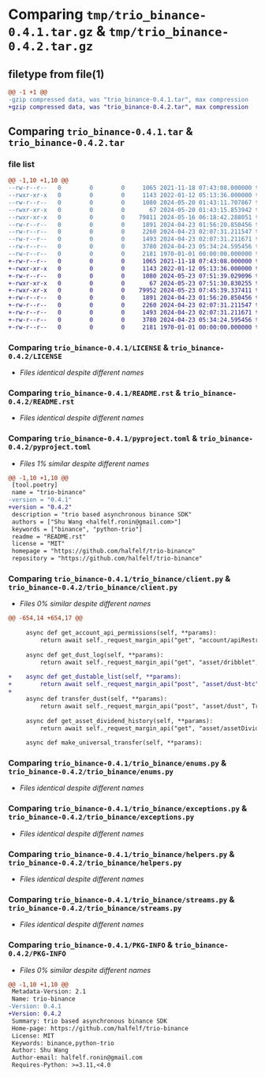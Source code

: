 # Comparing `tmp/trio_binance-0.4.1.tar.gz` & `tmp/trio_binance-0.4.2.tar.gz`

## filetype from file(1)

```diff
@@ -1 +1 @@
-gzip compressed data, was "trio_binance-0.4.1.tar", max compression
+gzip compressed data, was "trio_binance-0.4.2.tar", max compression
```

## Comparing `trio_binance-0.4.1.tar` & `trio_binance-0.4.2.tar`

### file list

```diff
@@ -1,10 +1,10 @@
--rw-r--r--   0        0        0     1065 2021-11-18 07:43:08.000000 trio_binance-0.4.1/LICENSE
--rwxr-xr-x   0        0        0     1143 2022-01-12 05:13:36.000000 trio_binance-0.4.1/README.rst
--rw-r--r--   0        0        0     1080 2024-05-20 01:43:11.707867 trio_binance-0.4.1/pyproject.toml
--rwxr-xr-x   0        0        0       67 2024-05-20 01:43:15.853942 trio_binance-0.4.1/trio_binance/__init__.py
--rwxr-xr-x   0        0        0    79811 2024-05-16 06:18:42.288051 trio_binance-0.4.1/trio_binance/client.py
--rw-r--r--   0        0        0     1891 2024-04-23 01:56:20.850456 trio_binance-0.4.1/trio_binance/enums.py
--rw-r--r--   0        0        0     2260 2024-04-23 02:07:31.211547 trio_binance-0.4.1/trio_binance/exceptions.py
--rw-r--r--   0        0        0     1493 2024-04-23 02:07:31.211671 trio_binance-0.4.1/trio_binance/helpers.py
--rw-r--r--   0        0        0     3780 2024-04-23 05:34:24.595456 trio_binance-0.4.1/trio_binance/streams.py
--rw-r--r--   0        0        0     2181 1970-01-01 00:00:00.000000 trio_binance-0.4.1/PKG-INFO
+-rw-r--r--   0        0        0     1065 2021-11-18 07:43:08.000000 trio_binance-0.4.2/LICENSE
+-rwxr-xr-x   0        0        0     1143 2022-01-12 05:13:36.000000 trio_binance-0.4.2/README.rst
+-rw-r--r--   0        0        0     1080 2024-05-23 07:51:39.029096 trio_binance-0.4.2/pyproject.toml
+-rwxr-xr-x   0        0        0       67 2024-05-23 07:51:30.830255 trio_binance-0.4.2/trio_binance/__init__.py
+-rwxr-xr-x   0        0        0    79952 2024-05-23 07:45:39.337411 trio_binance-0.4.2/trio_binance/client.py
+-rw-r--r--   0        0        0     1891 2024-04-23 01:56:20.850456 trio_binance-0.4.2/trio_binance/enums.py
+-rw-r--r--   0        0        0     2260 2024-04-23 02:07:31.211547 trio_binance-0.4.2/trio_binance/exceptions.py
+-rw-r--r--   0        0        0     1493 2024-04-23 02:07:31.211671 trio_binance-0.4.2/trio_binance/helpers.py
+-rw-r--r--   0        0        0     3780 2024-04-23 05:34:24.595456 trio_binance-0.4.2/trio_binance/streams.py
+-rw-r--r--   0        0        0     2181 1970-01-01 00:00:00.000000 trio_binance-0.4.2/PKG-INFO
```

### Comparing `trio_binance-0.4.1/LICENSE` & `trio_binance-0.4.2/LICENSE`

 * *Files identical despite different names*

### Comparing `trio_binance-0.4.1/README.rst` & `trio_binance-0.4.2/README.rst`

 * *Files identical despite different names*

### Comparing `trio_binance-0.4.1/pyproject.toml` & `trio_binance-0.4.2/pyproject.toml`

 * *Files 1% similar despite different names*

```diff
@@ -1,10 +1,10 @@
 [tool.poetry]
 name = "trio-binance"
-version = "0.4.1"
+version = "0.4.2"
 description = "trio based asynchronous binance SDK"
 authors = ["Shu Wang <halfelf.ronin@gmail.com>"]
 keywords = ["binance", "python-trio"]
 readme = "README.rst"
 license = "MIT"
 homepage = "https://github.com/halfelf/trio-binance"
 repository = "https://github.com/halfelf/trio-binance"
```

### Comparing `trio_binance-0.4.1/trio_binance/client.py` & `trio_binance-0.4.2/trio_binance/client.py`

 * *Files 0% similar despite different names*

```diff
@@ -654,14 +654,17 @@
 
     async def get_account_api_permissions(self, **params):
         return await self._request_margin_api("get", "account/apiRestrictions", True, data=params)
 
     async def get_dust_log(self, **params):
         return await self._request_margin_api("get", "asset/dribblet", True, data=params)
 
+    async def get_dustable_list(self, **params):
+        return await self._request_margin_api("post", "asset/dust-btc", True, data=params)
+
     async def transfer_dust(self, **params):
         return await self._request_margin_api("post", "asset/dust", True, data=params)
 
     async def get_asset_dividend_history(self, **params):
         return await self._request_margin_api("get", "asset/assetDividend", True, data=params)
 
     async def make_universal_transfer(self, **params):
```

### Comparing `trio_binance-0.4.1/trio_binance/enums.py` & `trio_binance-0.4.2/trio_binance/enums.py`

 * *Files identical despite different names*

### Comparing `trio_binance-0.4.1/trio_binance/exceptions.py` & `trio_binance-0.4.2/trio_binance/exceptions.py`

 * *Files identical despite different names*

### Comparing `trio_binance-0.4.1/trio_binance/helpers.py` & `trio_binance-0.4.2/trio_binance/helpers.py`

 * *Files identical despite different names*

### Comparing `trio_binance-0.4.1/trio_binance/streams.py` & `trio_binance-0.4.2/trio_binance/streams.py`

 * *Files identical despite different names*

### Comparing `trio_binance-0.4.1/PKG-INFO` & `trio_binance-0.4.2/PKG-INFO`

 * *Files 0% similar despite different names*

```diff
@@ -1,10 +1,10 @@
 Metadata-Version: 2.1
 Name: trio-binance
-Version: 0.4.1
+Version: 0.4.2
 Summary: trio based asynchronous binance SDK
 Home-page: https://github.com/halfelf/trio-binance
 License: MIT
 Keywords: binance,python-trio
 Author: Shu Wang
 Author-email: halfelf.ronin@gmail.com
 Requires-Python: >=3.11,<4.0
```

